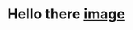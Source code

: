# Hello there [image](https://github.com/GylMensah/GillianOgyiri/assets/87236691/c75354d4-8a46-4eeb-810f-1ad37cfde6cc)
